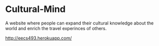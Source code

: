 # Cultural-Mind
A website where people can expand their cultural knowledge about the world and enrich the travel experinces of others.

http://eecs493.herokuapp.com/
